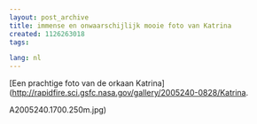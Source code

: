 ```yaml
---
layout: post_archive
title: immense en onwaarschijlijk mooie foto van Katrina
created: 1126263018
tags:

lang: nl
---
```

[Een prachtige foto van de orkaan Katrina](http://rapidfire.sci.gsfc.nasa.gov/gallery/2005240-0828/Katrina.

A2005240.1700.250m.jpg)
